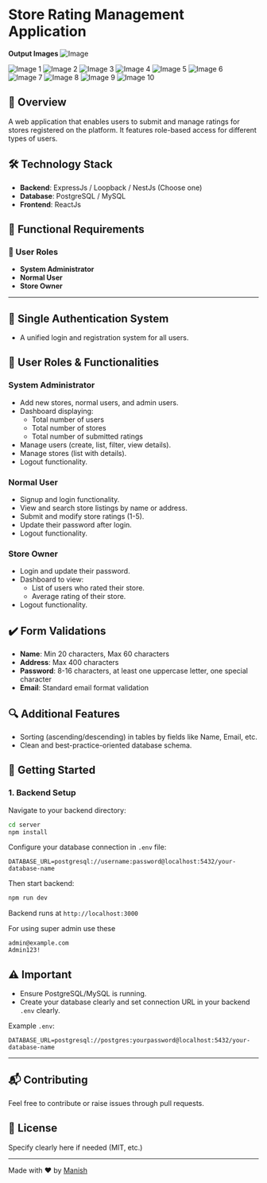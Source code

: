 # Store Rating Management Application

**Output Images**
![Image](https://drive.google.com/uc?export=view&id=1gN83PuYjssG901odejE2ZT4kZC6bYKGS)

![Image 1](https://drive.google.com/uc?export=view&id=1Q3E44C08zGnN90GSvbw13EMcobwDssU7)
![Image 2](https://drive.google.com/uc?export=view&id=1gUGDziuqRMOXMDVHnJHFrDmjUcZEhJ26)
![Image 3](https://drive.google.com/uc?export=view&id=1ZB-iqLAqICQtGOixV0nU7mOm0jph__XI)
![Image 4](https://drive.google.com/uc?export=view&id=1wMV19CPPd6xvWdeBsbaiSER8ctEOuSdJ)
![Image 5](https://drive.google.com/uc?export=view&id=1aIgA2cncqkpe4LW0lKESU2UWHfevyuF4)
![Image 6](https://drive.google.com/uc?export=view&id=1vQUNmQ9Pt1x6nVKAHuN2ZzKJuy6F0JT8)
![Image 7](https://drive.google.com/uc?export=view&id=1DycT1YOi02ei7Zf9qwrK9pdHMPNsiMt3)
![Image 8](https://drive.google.com/uc?export=view&id=1u9yicZXBLdSgMOb-7unPzBxY9Sbup5gn)
![Image 9](https://drive.google.com/uc?export=view&id=1VfgExUJvZiJyviDxPNHkFnsl9RqawluV)
![Image 10](https://drive.google.com/uc?export=view&id=14uqT9ghWZkfzbb8smjI2Zv3mB6ZJLAL6)


## 🚀 Overview
A web application that enables users to submit and manage ratings for stores registered on the platform. It features role-based access for different types of users.

## 🛠️ Technology Stack

- **Backend**: ExpressJs / Loopback / NestJs (Choose one)
- **Database**: PostgreSQL / MySQL
- **Frontend**: ReactJs

## 🎯 Functional Requirements

### 🌟 User Roles

- **System Administrator**
- **Normal User**
- **Store Owner**

---

## 🔐 Single Authentication System
- A unified login and registration system for all users.

## 🔑 User Roles & Functionalities

### **System Administrator**
- Add new stores, normal users, and admin users.
- Dashboard displaying:
  - Total number of users
  - Total number of stores
  - Total number of submitted ratings
- Manage users (create, list, filter, view details).
- Manage stores (list with details).
- Logout functionality.

### **Normal User**
- Signup and login functionality.
- View and search store listings by name or address.
- Submit and modify store ratings (1-5).
- Update their password after login.
- Logout functionality.

### **Store Owner**
- Login and update their password.
- Dashboard to view:
  - List of users who rated their store.
  - Average rating of their store.
- Logout functionality.

## ✔️ Form Validations
- **Name**: Min 20 characters, Max 60 characters
- **Address**: Max 400 characters
- **Password**: 8-16 characters, at least one uppercase letter, one special character
- **Email**: Standard email format validation

## 🔍 Additional Features
- Sorting (ascending/descending) in tables by fields like Name, Email, etc.
- Clean and best-practice-oriented database schema.

## 🚀 Getting Started

### **1. Backend Setup**

Navigate to your backend directory:

```sh
cd server
npm install
```

Configure your database connection in `.env` file:

```env
DATABASE_URL=postgresql://username:password@localhost:5432/your-database-name
```

Then start backend:

```sh
npm run dev
```

Backend runs at `http://localhost:3000`

For using super admin use these 

```
admin@example.com
Admin123!
```

## ⚠️ **Important**
- Ensure PostgreSQL/MySQL is running.
- Create your database clearly and set connection URL in your backend `.env` clearly.

Example `.env`:
```env
DATABASE_URL=postgresql://postgres:yourpassword@localhost:5432/your-database-name
```

---




## 📬 Contributing

Feel free to contribute or raise issues through pull requests.

## 📝 License

Specify clearly here if needed (MIT, etc.)

---

Made with ❤️ by [Manish](https://github.com/manish-87)
```

